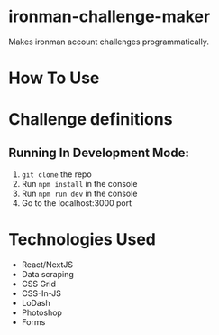 # ironman-challenge-maker

Makes ironman account challenges programmatically.

# How To Use
# Challenge definitions
## Running In Development Mode:
1. `git clone` the repo
2. Run `npm install` in the console
3. Run `npm run dev` in the console
4. Go to the localhost:3000 port



# Technologies Used

* React/NextJS
* Data scraping
* CSS Grid
* CSS-In-JS
* LoDash
* Photoshop
* Forms
